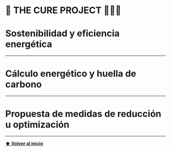 <a name="inicio"></a>

# 📘 **THE CURE PROJECT** 🧑‍💻🚀 


# Sostenibilidad y eficiencia energética



---

# Cálculo energético y huella de carbono


---
# Propuesta de medidas de reducción u optimización


---

[**⬆️ Volver al inicio**](#inicio)
